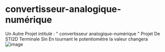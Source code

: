 # convertisseur-analogique-numérique
Un Autre Projet intitulé : " convertisseur analogique-numérique " Projet De STI2D Terminale Sin
En tournant le potentiomètre la valeur changera
![image](https://github.com/user-attachments/assets/d85fefca-cc15-4e19-9bee-a751ae2f6807)
